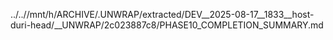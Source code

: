 ../..//mnt/h/ARCHIVE/.UNWRAP/extracted/DEV__2025-08-17__1833__host-duri-head/__UNWRAP/2c023887c8/PHASE10_COMPLETION_SUMMARY.md
